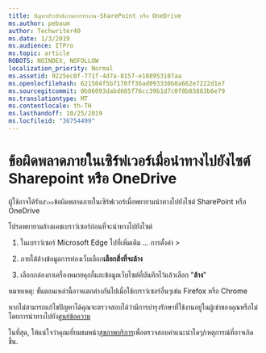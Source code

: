 ```yaml
---
title: ปัญหาประสิทธิภาพการทำงาน-SharePoint หรือ OneDrive
ms.author: pebaum
author: Techwriter40
ms.date: 1/3/2019
ms.audience: ITPro
ms.topic: article
ROBOTS: NOINDEX, NOFOLLOW
localization_priority: Normal
ms.assetid: 9225ec0f-771f-4d7a-8157-e188953107aa
ms.openlocfilehash: 621504f5b7170ff36ad093330b8a662e7222d1e7
ms.sourcegitcommit: 0b06093dabd685f76cc39b1d7c0f8b03883b6e79
ms.translationtype: MT
ms.contentlocale: th-TH
ms.lasthandoff: 10/25/2019
ms.locfileid: "36754499"
---
```

# <a name="internal-server-error-when-navigating-to-sharepoint-or-onedrive-sites"></a>ข้อผิดพลาดภายในเซิร์ฟเวอร์เมื่อนำทางไปยังไซต์ Sharepoint หรือ OneDrive

ผู้ใช้อาจได้รับ๕๐๐ข้อผิดพลาดภายในเซิร์ฟเวอร์เมื่อพยายามนำทางไปยังไซต์ SharePoint หรือ OneDrive 

โปรดพยายามล้างแคชเบราว์เซอร์ก่อนที่จะนำทางไปยังไซต์


1. ในเบราว์เซอร์ Microsoft Edge ไปที่เพิ่มเติม ... การตั้งค่า >

2. ภายใต้ล้างข้อมูลการท่องเว็บเลือก**เลือกสิ่งที่จะล้าง**

3. เลือกกล่องกาเครื่องหมายคุกกี้และข้อมูลเว็บไซต์ที่บันทึกไว้แล้วเลือก "**ล้าง**"

หมายเหตุ: ขั้นตอนเหล่านี้อาจแตกต่างกันไปเมื่อใช้เบราว์เซอร์อื่นๆเช่น Firefox หรือ Chrome

หากไม่สามารถแก้ไขปัญหาได้คุณจะตรวจสอบได้ว่ามีการบำรุงรักษาที่ใช้งานอยู่ในผู้เช่าของคุณหรือไม่โดยการนำทางไปยัง[ศูนย์ข้อความ](https://portal.office.com/adminportal/home#/MessageCenter)

ในที่สุด, ให้แน่ใจว่าคุณเยี่ยมชมหน้า[สุขภาพบริการ](https://portal.office.com/adminportal/home#/servicehealth)เพื่อตรวจสอบคำแนะนำใดๆ/เหตุการณ์ที่อาจเกิดขึ้น.


